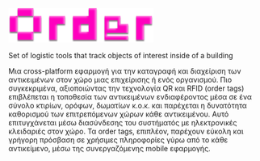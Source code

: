 ![logo](Documentation/Logo/Logo%20letters%20small.png)


Set of logistic tools that track objects of interest inside of a building


Μια cross-platform εφαρμογή για την καταγραφή και διαχείριση των αντικειμένων στον χώρο μιας επιχείρισης ή ενός οργανισμού. 
Πιο συγκεκριμένα, αξιοποιώντας την τεχνολογία QR και RFID (order tags) επιβλέπεται η τοποθεσία των αντικειμένων ενδιαφέροντος μέσα σε ένα σύνολο κτιρίων, ορόφων, 
δωματίων κ.ο.κ. και παρέχεται η δυνατότητα καθορισμού των επιτρεπόμενων χώρων κάθε αντικειμένου. 
Αυτό επιτυγχάνεται μέσω διασύνδεσης του συστήματός με ηλεκτρονικές κλειδαριές στον χώρο. 
Τα order tags, επιπλέον, παρέχουν εύκολη και γρήγορη πρόσβαση σε χρήσιμες πληροφορίες γύρω από το κάθε αντικείμενο, μέσω της συνεργαζόμενης mobile εφαρμογής. 
